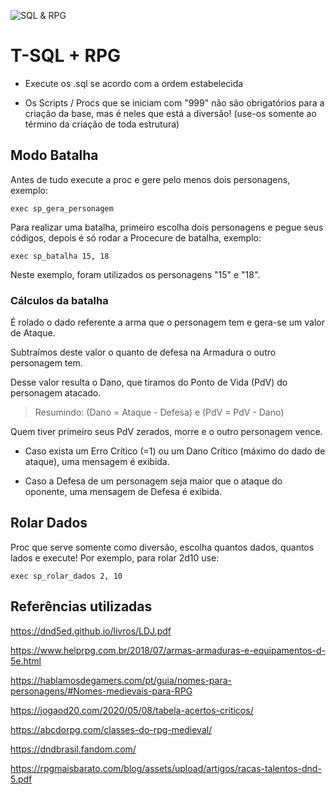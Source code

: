 ![SQL & RPG](https://bn1303files.storage.live.com/y4mlbbx3PWW7bCy0OfxYxhnmkma6UA0un3ugIAMw4sGrYXhoMvTvDNgHSi2gLitPsTRkFQOusuVffFsfrwyrgmfHeWSwcsiEStfY9hQscLbaQ9FOD_BWku0FVEsB4u9AC1jWJuMU1MArU12uKdI-HV1nLAl64pMImj2FockDaKWPwiuw9wXGTIXvYHCVmUowugUcSmemXFwcCjQEnhqdS5w-e8iy9lsLeOm6SE1T5NZ4MM?encodeFailures=1&width=1132&height=623)

# T-SQL + RPG

* Execute os .sql se acordo com a ordem estabelecida 

* Os Scripts / Procs que se iniciam com "999" não são obrigatórios para a criação da base, mas é neles que está a diversão! (use-os somente ao término da criação de toda estrutura)

## Modo Batalha

Antes de tudo execute a proc e gere pelo menos dois personagens, exemplo:

~~~tsql
exec sp_gera_personagem
~~~

Para realizar uma batalha, primeiro escolha dois personagens e pegue seus códigos, depois é só rodar a Procecure de batalha, exemplo:

~~~tsql
exec sp_batalha 15, 18 
~~~

Neste exemplo, foram utilizados os personagens "15" e "18".

### Cálculos da batalha

É rolado o dado referente a arma que o personagem tem e gera-se um valor de Ataque.

Subtraímos deste valor o quanto de defesa na Armadura o outro personagem tem.

Desse valor resulta o Dano, que tiramos do Ponto de Vida (PdV) do personagem atacado.

> Resumindo: (Dano = Ataque - Defesa) e (PdV = PdV - Dano)

Quem tiver primeiro seus PdV zerados, morre e o outro personagem vence.

* Caso exista um Erro Crítico (=1) ou um Dano Crítico (máximo do dado de ataque), uma mensagem é exibida.

* Caso a Defesa de um personagem seja maior que o ataque do oponente, uma mensagem de Defesa é exibida.

## Rolar Dados

Proc que serve somente como diversão, escolha quantos dados, quantos lados e execute! Por exemplo, para rolar 2d10 use:

~~~tsql
exec sp_rolar_dados 2, 10 
~~~

## Referências utilizadas

https://dnd5ed.github.io/livros/LDJ.pdf

https://www.helprpg.com.br/2018/07/armas-armaduras-e-equipamentos-d-5e.html

https://hablamosdegamers.com/pt/guia/nomes-para-personagens/#Nomes-medievais-para-RPG

https://jogaod20.com/2020/05/08/tabela-acertos-criticos/

https://abcdorpg.com/classes-do-rpg-medieval/

https://dndbrasil.fandom.com/

https://rpgmaisbarato.com/blog/assets/upload/artigos/racas-talentos-dnd-5.pdf


